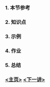 ### 1. 本节参考

### 2. 知识点

### 3. 示例

 
### 4. 作业

 
### 5. 总结

 

### [<主页>](../README.md) [<下一讲>](../Lecture_16/README.md)